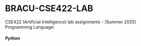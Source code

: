 # BRACU-CSE422-LAB
CSE422 (Artificial Intelligence) lab assignments - (Summer 2025)<br>
Programming Language: <h5>**Python**</h5>
